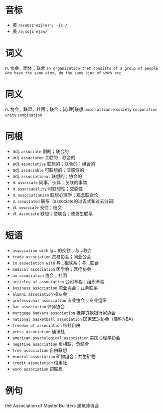 # 音标

- 英 `/əsəʊsɪ'eɪʃ(ə)n; -ʃɪ-/`
- 美 `/ə,soʃɪ'eʃən/`

# 词义

n. 协会，团体；联合
`an organization that consists of a group of people who have the same aims, do the same kind of work etc`

# 同义

n. 协会，联盟，社团；联合；[心理]联想
`union` `alliance` `society` `corporation` `unity` `combination`

# 同根

- adj. `associate` 副的；联合的
- adj. `associated` 关联的；联合的
- adj. `associative` 联想的；联合的；组合的
- adj. `associable` 可联想的；交感性的
- adj. `associational` 联想的；协会的
- n. `associate` 同事，伙伴；关联的事物
- n. `associability` 可联想性；交感性
- n. `associationism` 联想心理学；观念联合论
- v. `associated` 联系（associate的过去式和过去分词）
- vi. `associate` 交往；结交
- vt. `associate` 联想；使联合；使发生联系

# 短语

- `association with` 与…的交往；与…联合
- `trade association` 贸易协会；同业公会
- `in association with` 与…相联系；与…联合
- `medical association` 医学会；医疗协会
- `an association` 协会；社团
- `articles of association` 公司章程；组织章程
- `business association` 商业协会；业务联系
- `alumni association` 校友会
- `professional association` 专业协会；专业组织
- `bar association` 律师协会
- `mortgage bankers association` 抵押贷款银行家协会
- `national basketball association` 国家篮球协会（简称NBA）
- `freedom of association` 结社自由
- `press association` 通讯社
- `american psychological association` 美国心理学协会
- `negative association` 负相联，负结合
- `free association` 自由联想
- `mineral association` 矿物组合；共生矿物
- `credit association` 信用社
- `word association` 词联想

# 例句

the Association of Master Builders
建筑师协会


